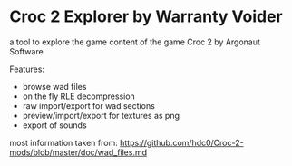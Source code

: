 # Croc 2 Explorer by Warranty Voider

a tool to explore the game content of the game Croc 2 by Argonaut Software

Features:

- browse wad files
- on the fly RLE decompression
- raw import/export for wad sections
- preview/import/export for textures as png
- export of sounds

most information taken from: https://github.com/hdc0/Croc-2-mods/blob/master/doc/wad_files.md
